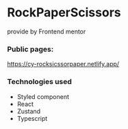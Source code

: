 # RockPaperScissors
provide by Frontend mentor

### Public pages:
https://cy-rocksicssorpaper.netlify.app/


### Technologies used

- Styled component
- React
- Zustand
- Typescript